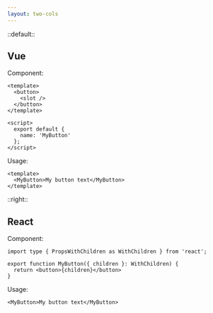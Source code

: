 ```yaml
---
layout: two-cols
---
```


::default::

## Vue

Component:

```tsx
<template>
  <button>
    <slot />
  </button>
</template>

<script>
  export default {
    name: 'MyButton'
  };
</script>
```

Usage:

```tsx
<template>
  <MyButton>My button text</MyButton>
</template>
```

::right::

<v-click>

## React

Component:

```tsx
import type { PropsWithChildren as WithChildren } from 'react';

export function MyButton({ children }: WithChildren) {
  return <button>{children}</button>
}
```

Usage:

```tsx
<MyButton>My button text</MyButton>
```

</v-click>